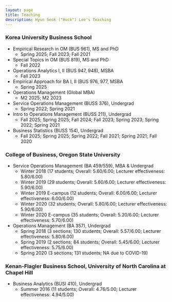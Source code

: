 ```yaml
---
layout: page
title: Teaching
description: Hyun Seok ("Huck") Lee's Teaching
---
```



### Korea University Business School
* Empirical Research in OM (BUS 961), MS and PhD
  * Spring 2025; Fall 2023; Fall 2021
* Special Topics in OM (BUS 819), MS and PhD
  * Fall 2022 
* Operations Analytics I, II (BUS 947, 948), MSBA
  * Fall 2023
* Empirical Approach for BA I, II (BUS 976, 977, MSBA
  * Spring 2025
* Operations Management (Global MBA)
  * M2 2025; M2 2023 
* Service Operations Management (BUSS 376), Undergrad
  * Spring 2022; Spring 2021
* Intro to Operations Management (BUSS 211), Undergrad
  * Fall 2025; Spring 2025; Fall 2024; Fall 2023; Spring 2023; Spring 2022; Spring 2021
* Business Statistics (BUSS 154), Undergrad
  * Fall 2025; Spring 2025; Spring 2022; Fall 2021; Spring 2021; Fall 2020 


### College of Business, Oregon State University
* Service Operations Management (BA 459/559), MBA & Undergrad
  * Winter 2018 (17 students; Overall: 5.60/6.00; Lecturer effectiveness: 5.80/6.00)
  * Winter 2019 (29 students; Overall: 5.60/6.00; Lecturer effectiveness: 5.90/6.00)
  * Winter 2019 E-campus (12 students; Overall: 6.00/6.00; Lecturer effectiveness: 6.00/6.00)
  * Winter 2020 (32 students; Overall: 5.80/6.00; Lecturer effectiveness: 5.90/6.00)
  * Winter 2020 E-campus (35 students; Overall: 5.20/6.00; Lecturer effectiveness: 5.70/6.00)
* Operations Management (BA 357), Undergrad
  * Spring 2018 (3 sections; 130 students; Overall: 5.57/6.00; Lecturer effectiveness: 5.80/6.00)
  * Spring 2019 (2 sections; 84 students; Overall: 5.45/6.00; Lecturer effectiveness: 5.75/6.00)
  * Spring 2020 (3 sections; 131 students; NA due to COVID-19)

### Kenan-Flagler Business School, University of North Carolina at Chapel Hill
* Business Analytics (BUSI 410), Undergrad
  * Summer 2016 (11 students; Overall: 4.76/5.00; Lecturer effectiveness: 4.94/5.00)
  
  
<!-- 
[click here for the most recent version of the paper]({{ BASE_PATH}}/pages/working_papers/sample-working-paper.pdf)
-->

<!-- Note: this is how to write a comment in HTML. Everything in here won't show up on your webpage.-->

<!--
To increase the size of the title, use fewer # in front of the paper title.
To decrease the size of the title, use more #. 
To remove the italics, remove the * before and after the description
To remove the underline from the title, remove the <u> tags (<u> and </u>)
-->
